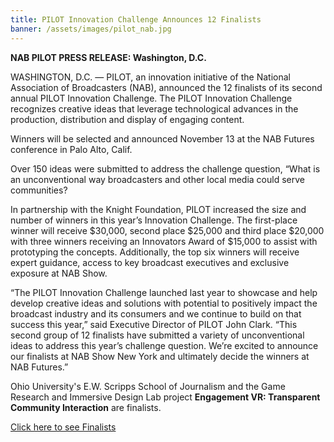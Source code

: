 ```yaml
---
title: PILOT Innovation Challenge Announces 12 Finalists
banner: /assets/images/pilot_nab.jpg
---
```


**NAB PILOT PRESS RELEASE: Washington, D.C.**

WASHINGTON, D.C. — PILOT, an innovation initiative of the National Association of Broadcasters (NAB), announced the 12 finalists of its second annual PILOT Innovation Challenge. The PILOT Innovation Challenge recognizes creative ideas that leverage technological advances in the production, distribution and display of engaging content.

Winners will be selected and announced November 13 at the NAB Futures conference in Palo Alto, Calif.

Over 150 ideas were submitted to address the challenge question, “What is an unconventional way broadcasters and other local media could serve communities?

In partnership with the Knight Foundation, PILOT increased the size and number of winners in this year’s Innovation Challenge. The first-place winner will receive $30,000, second place $25,000 and third place $20,000 with three winners receiving an Innovators Award of $15,000 to assist with prototyping the concepts. Additionally, the top six winners will receive expert guidance, access to key broadcast executives and exclusive exposure at NAB Show.

“The PILOT Innovation Challenge launched last year to showcase and help develop creative ideas and solutions with potential to positively impact the broadcast industry and its consumers and we continue to build on that success this year,” said Executive Director of PILOT John Clark. “This second group of 12 finalists have submitted a variety of unconventional ideas to address this year’s challenge question. We’re excited to announce our finalists at NAB Show New York and ultimately decide the winners at NAB Futures.”

Ohio University's E.W. Scripps School of Journalism and the Game Research and Immersive Design Lab project **Engagement VR: Transparent Community Interaction** are finalists.

[Click here to see Finalists](https://nabpilot.org/pilot-innovation-challenge-announces-12-finalists/)
